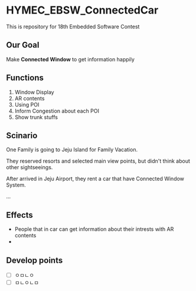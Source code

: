 # HYMEC_EBSW_ConnectedCar

This is repository for 18th Embedded Software Contest

## Our Goal

Make **Connected Window** to get information happily

## Functions

1. Window Display
2. AR contents
3. Using POI
4. Inform Congestion about each POI
5. Show trunk stuffs

## Scinario

One Family is going to Jeju Island for Family Vacation.

They reserved resorts and selected main view points, but didn't think about other sightseeings.

After arrived in Jeju Airport, they rent a car that have Connected Window System.

...

## Effects

- People that in car can get information about their intrests with AR contents
-

## Develop points

- [ ] ㅇㅁㄴㅇ
- [ ] ㅁㄴㅇㄴㅁ
